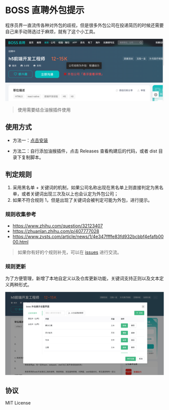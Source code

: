 # BOSS 直聘外包提示

程序员界一直流传各种对外包的歧视，但是很多外包公司在投递简历的时候还需要自己来手动筛选过于麻烦，就有了这个小工具。

![alt text](./image.png)

> 使用需要结合油猴插件使用

## 使用方式

- 方法一：[点击安装](https://greasyfork.org/zh-CN/scripts/478865-boss%E5%A4%96%E5%8C%85%E5%85%AC%E5%8F%B8%E6%8F%90%E7%A4%BA)

- 方法二：自行添加油猴插件，点击 Releases 查看构建后的代码，或者 dist 目录下复制脚本。

## 判定规则

1. 采用黑名单 + 关键词的机制，如果公司名称出现在黑名单上则直接判定为黑名单，或者关键词出现三次及以上也会认定为外包公司；
2. 如果不符合规则 1，但是出现了关键词会被判定可能为外包，进行提示。

### 规则收集参考

- https://www.zhihu.com/question/32123407
- https://zhuanlan.zhihu.com/p/407777028
- https://www.zvsts.com/article/news/1/4e347ffffe83fd932bcbbf4efafb0000.html

> 如果你有好的个规则补充，可以在 [issues](https://github.com/bosens-China/boss-outsourcing-tips/issues) 进行交流。

### 规则更新

为了方便管理，新增了本地自定义以及仓库更新功能，关键词支持正则以及文本定义两种形式。

![alt text](./image-1.png)

## 协议

MIT License
